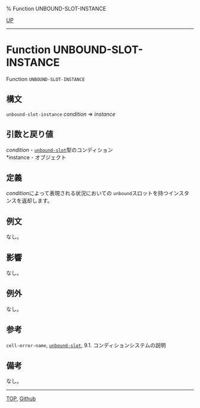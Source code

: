% Function UNBOUND-SLOT-INSTANCE

[UP](7.7.html)  

---

# Function **UNBOUND-SLOT-INSTANCE**


Function `UNBOUND-SLOT-INSTANCE`


## 構文

`unbound-slot-instance` *condition* => *instance*


## 引数と戻り値

*condition* - [`unbound-slot`](7.7.unbound-slot.html)型のコンディション  
*instance - オブジェクト


## 定義

*condition*によって表現される状況においての
`unbound`スロットを持つインスタンスを返却します。


## 例文

なし。


## 影響

なし。


## 例外

なし。


## 参考

`cell-error-name`,
[`unbound-slot`](7.7.unbound-slot.html),
9.1. コンディションシステムの説明


## 備考

なし。


---
[TOP](index.html),  [Github](https://github.com/nptcl/npt-japanese)

